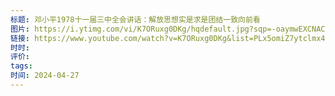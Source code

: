 ```yaml
---
标题: 邓小平1978十一届三中全会讲话：解放思想实是求是团结一致向前看
图片: https://i.ytimg.com/vi/K7ORuxg0DKg/hqdefault.jpg?sqp=-oaymwEXCNACELwBSFryq4qpAwkIARUAAIhCGAE=&rs=AOn4CLBpaXfu46fpUL61BB5gPNdvNeXLIQ
链接: https://www.youtube.com/watch?v=K7ORuxg0DKg&list=PLx5omiZ7ytclmx4uOZ5k-0AMR1wlbLY81&index=1&pp=iAQB
时时: 
评价: 
tags: 
时间: 2024-04-27
---
```



